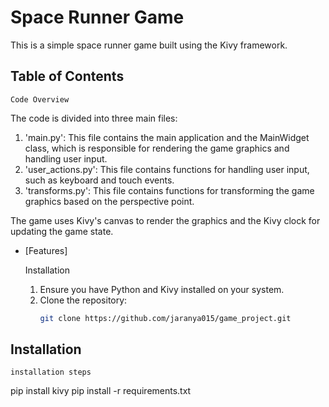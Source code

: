 # Space Runner Game

This is a simple space runner game built using the Kivy framework.

## Table of Contents

    Code Overview
The code is divided into three main files:

1. 'main.py': This file contains the main application and the MainWidget class, which is responsible for rendering the game graphics and handling user input.
2. 'user_actions.py': This file contains functions for handling user input, such as keyboard and touch events.
3. 'transforms.py': This file contains functions for transforming the game graphics based on the perspective point.

The game uses Kivy's canvas to render the graphics and the Kivy clock for updating the game state.

- [Features]
    
    Installation
    1. Ensure you have Python and Kivy installed on your system.
    2. Clone the repository:
        ```bash
        git clone https://github.com/jaranya015/game_project.git
        
## Installation

    installation steps

pip install kivy
pip install -r requirements.txt
